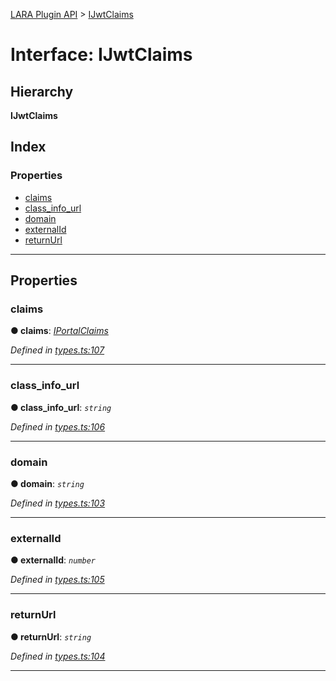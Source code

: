 [LARA Plugin API](../README.md) > [IJwtClaims](../interfaces/ijwtclaims.md)

# Interface: IJwtClaims

## Hierarchy

**IJwtClaims**

## Index

### Properties

* [claims](ijwtclaims.md#claims)
* [class_info_url](ijwtclaims.md#class_info_url)
* [domain](ijwtclaims.md#domain)
* [externalId](ijwtclaims.md#externalid)
* [returnUrl](ijwtclaims.md#returnurl)

---

## Properties

<a id="claims"></a>

###  claims

**● claims**: *[IPortalClaims](iportalclaims.md)*

*Defined in [types.ts:107](https://github.com/concord-consortium/lara/blob/4998d73d/lara-typescript/src/plugin-api/types.ts#L107)*

___
<a id="class_info_url"></a>

###  class_info_url

**● class_info_url**: *`string`*

*Defined in [types.ts:106](https://github.com/concord-consortium/lara/blob/4998d73d/lara-typescript/src/plugin-api/types.ts#L106)*

___
<a id="domain"></a>

###  domain

**● domain**: *`string`*

*Defined in [types.ts:103](https://github.com/concord-consortium/lara/blob/4998d73d/lara-typescript/src/plugin-api/types.ts#L103)*

___
<a id="externalid"></a>

###  externalId

**● externalId**: *`number`*

*Defined in [types.ts:105](https://github.com/concord-consortium/lara/blob/4998d73d/lara-typescript/src/plugin-api/types.ts#L105)*

___
<a id="returnurl"></a>

###  returnUrl

**● returnUrl**: *`string`*

*Defined in [types.ts:104](https://github.com/concord-consortium/lara/blob/4998d73d/lara-typescript/src/plugin-api/types.ts#L104)*

___

